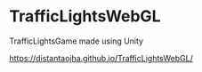 # TrafficLightsWebGL

TrafficLightsGame made using Unity

https://distantaojha.github.io/TrafficLightsWebGL/
